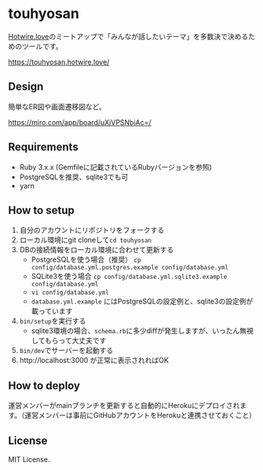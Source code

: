 # touhyosan

[Hotwire.love](https://hotwire-love.connpass.com/)のミートアップで「みんなが話したいテーマ」を多数決で決めるためのツールです。

https://touhyosan.hotwire.love/

## Design 

簡単なER図や画面遷移図など。

https://miro.com/app/board/uXjVPSNbiAc=/

## Requirements

- Ruby 3.x.x (Gemfileに記載されているRubyバージョンを参照)
- PostgreSQLを推奨、sqlite3でも可
- yarn

## How to setup 

1. 自分のアカウントにリポジトリをフォークする
1. ローカル環境にgit cloneして`cd touhyosan`
1. DBの接続情報をローカル環境に合わせて更新する　
   - PostgreSQLを使う場合（推奨） `cp config/database.yml.postgres.example config/database.yml`
   - SQLite3を使う場合 `cp config/database.yml.sqlite3.example config/database.yml`
   - `vi config/database.yml`
   - `database.yml.example` にはPostgreSQLの設定例と、sqlite3の設定例が載っています
1. `bin/setup`を実行する
   - sqlite3環境の場合、`schema.rb`に多少diffが発生しますが、いったん無視してもらって大丈夫です
1. `bin/dev`でサーバーを起動する
1. http://localhost:3000 が正常に表示されればOK

## How to deploy

運営メンバーがmainブランチを更新すると自動的にHerokuにデプロイされます。（運営メンバーは事前にGitHubアカウントをHerokuと連携させておくこと）

## License 

MIT License.

